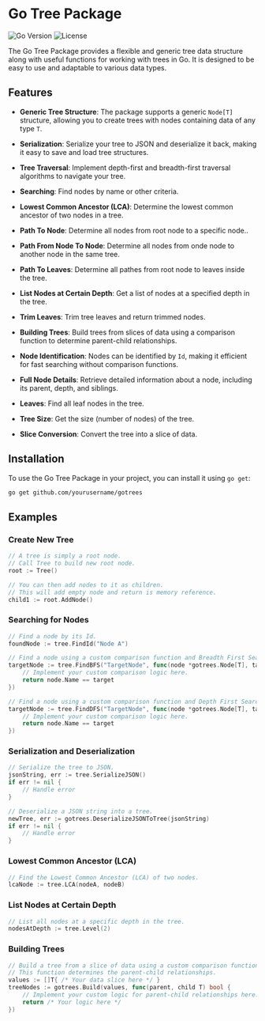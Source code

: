 # Go Tree Package

![Go Version](https://img.shields.io/badge/Go-v1.21%2B-blue)
![License](https://img.shields.io/badge/License-MIT-green)

The Go Tree Package provides a flexible and generic tree data structure along with useful functions for working with trees in Go. It is designed to be easy to use and adaptable to various data types.

## Features

- **Generic Tree Structure**: The package supports a generic `Node[T]` structure, allowing you to create trees with nodes containing data of any type `T`.

- **Serialization**: Serialize your tree to JSON and deserialize it back, making it easy to save and load tree structures.

- **Tree Traversal**: Implement depth-first and breadth-first traversal algorithms to navigate your tree.

- **Searching**: Find nodes by name or other criteria.

- **Lowest Common Ancestor (LCA)**: Determine the lowest common ancestor of two nodes in a tree.

- **Path To Node**: Determine all nodes from root node to a specific node..

- **Path From Node To Node**: Determine all nodes from onde node to another node in the same tree.

- **Path To Leaves**: Determine all pathes from root node to leaves inside the tree.

- **List Nodes at Certain Depth**: Get a list of nodes at a specified depth in the tree.

- **Trim Leaves**: Trim tree leaves and return trimmed nodes.

- **Building Trees**: Build trees from slices of data using a comparison function to determine parent-child relationships.

- **Node Identification**: Nodes can be identified by `Id`, making it efficient for fast searching without comparison functions.

- **Full Node Details**: Retrieve detailed information about a node, including its parent, depth, and siblings.

- **Leaves**: Find all leaf nodes in the tree.

- **Tree Size**: Get the size (number of nodes) of the tree.

- **Slice Conversion**: Convert the tree into a slice of data.

## Installation

To use the Go Tree Package in your project, you can install it using `go get`:

```bash
go get github.com/yourusername/gotrees
```

## Examples

### Create New Tree

```go
// A tree is simply a root node.
// Call Tree to build new root node.
root := Tree()

// You can then add nodes to it as children.
// This will add empty node and return is memory reference.
child1 := root.AddNode()
```

### Searching for Nodes

```go
// Find a node by its Id.
foundNode := tree.FindId("Node A")

// Find a node using a custom comparison function and Breadth First Search (BFS).
targetNode := tree.FindBFS("TargetNode", func(node *gotrees.Node[T], target interface{}) bool {
    // Implement your custom comparison logic here.
    return node.Name == target
})

// Find a node using a custom comparison function and Depth First Search (DFS).
targetNode := tree.FindDFS("TargetNode", func(node *gotrees.Node[T], target interface{}) bool {
    // Implement your custom comparison logic here.
    return node.Name == target
})
```
### Serialization and Deserialization

```go
// Serialize the tree to JSON.
jsonString, err := tree.SerializeJSON()
if err != nil {
    // Handle error
}

// Deserialize a JSON string into a tree.
newTree, err := gotrees.DeserializeJSONToTree(jsonString)
if err != nil {
    // Handle error
}

```

### Lowest Common Ancestor (LCA)

```go
// Find the Lowest Common Ancestor (LCA) of two nodes.
lcaNode := tree.LCA(nodeA, nodeB)
```

### List Nodes at Certain Depth

```go
// List all nodes at a specific depth in the tree.
nodesAtDepth := tree.Level(2)
```

### Building Trees

```go
// Build a tree from a slice of data using a custom comparison function.
// This function determines the parent-child relationships.
values := []T{ /* Your data slice here */ }
treeNodes := gotrees.Build(values, func(parent, child T) bool {
    // Implement your custom logic for parent-child relationships here.
    return /* Your logic here */
})
```
